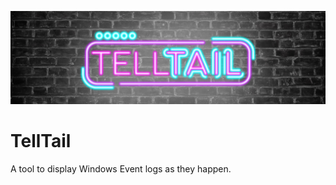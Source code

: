 ![TellTail](TellTail/Images/TellTail%20Brick%20Background.jpg)

# TellTail
A tool to display Windows Event logs as they happen.
